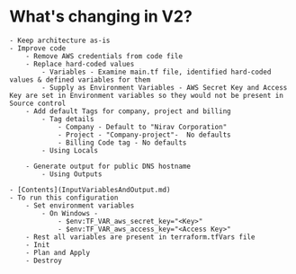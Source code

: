 # What's changing in V2?
    - Keep architecture as-is
    - Improve code
        - Remove AWS credentials from code file
        - Replace hard-coded values
            - Variables - Examine main.tf file, identified hard-coded values & defined variables for them
            - Supply as Environment Variables - AWS Secret Key and Access Key are set in Environment variables so they would not be present in Source control
        - Add default Tags for company, project and billing
            - Tag details
                - Company - Default to "Nirav Corporation"
                - Project - "Company-project"-  No defaults
                - Billing Code tag - No defaults
            - Using Locals

        - Generate output for public DNS hostname
            - Using Outputs

    - [Contents](InputVariablesAndOutput.md)
    - To run this configuration
        - Set environment variables 
            - On Windows -  
                - $env:TF_VAR_aws_secret_key="<Key>"
                - $env:TF_VAR_aws_access_key="<Access Key>"
        - Rest all variables are present in terraform.tfVars file
        - Init
        - Plan and Apply
        - Destroy
